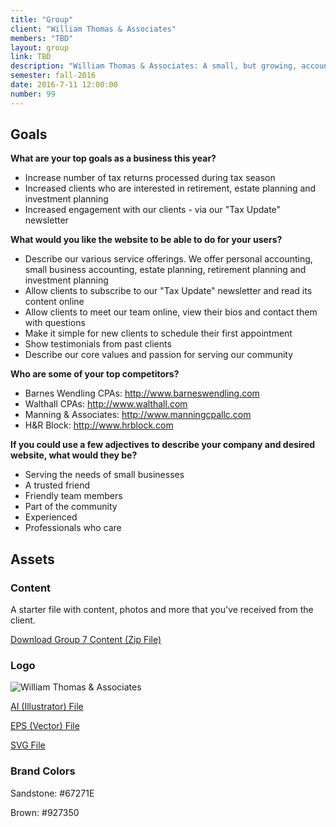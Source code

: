```yaml
---
title: "Group"
client: "William Thomas & Associates"
members: "TBD"
layout: group
link: TBD
description: "William Thomas & Associates: A small, but growing, accounting firm that has prided itself in serving its local clientele across many generations."
semester: fall-2016
date: 2016-7-11 12:00:00
number: 99
---
```


## Goals

**What are your top goals as a business this year?**

* Increase number of tax returns processed during tax season
* Increased clients who are interested in retirement, estate planning and investment planning
* Increased engagement with our clients - via our "Tax Update" newsletter

**What would you like the website to be able to do for your users?**

* Describe our various service offerings.  We offer personal accounting, small business accounting, estate planning, retirement planning and investment planning
* Allow clients to subscribe to our "Tax Update" newsletter and read its content online
* Allow clients to meet our team online, view their bios and contact them with questions
* Make it simple for new clients to schedule their first appointment
* Show testimonials from past clients
* Describe our core values and passion for serving our community

**Who are some of your top competitors?**

* Barnes Wendling CPAs: http://www.barneswendling.com
* Walthall CPAs: http://www.walthall.com
* Manning & Associates: http://www.manningcpallc.com
* H&R Block: http://www.hrblock.com


**If you could use a few adjectives to describe your company and desired website, what would they be?**

* Serving the needs of small businesses
* A trusted friend
* Friendly team members
* Part of the community
* Experienced
* Professionals who care

## Assets

### Content

A starter file with content, photos and more that you've received from the client.  

<a href="/class/groups/assets/group7/Group-7-Content.zip">Download Group 7 Content (Zip File)</a>

### Logo
<img src="/class/groups/assets/group7/williamthomas.svg" alt="William Thomas & Associates" />

<a href="/class/groups/assets/group7/williamthomas.ai">AI (Illustrator) File</a>

<a href="/class/groups/assets/group7/williamthomas.eps">EPS (Vector) File</a>

<a href="/class/groups/assets/group7/williamthomas.svg">SVG File</a>

### Brand Colors

Sandstone: #67271E

Brown: #927350
